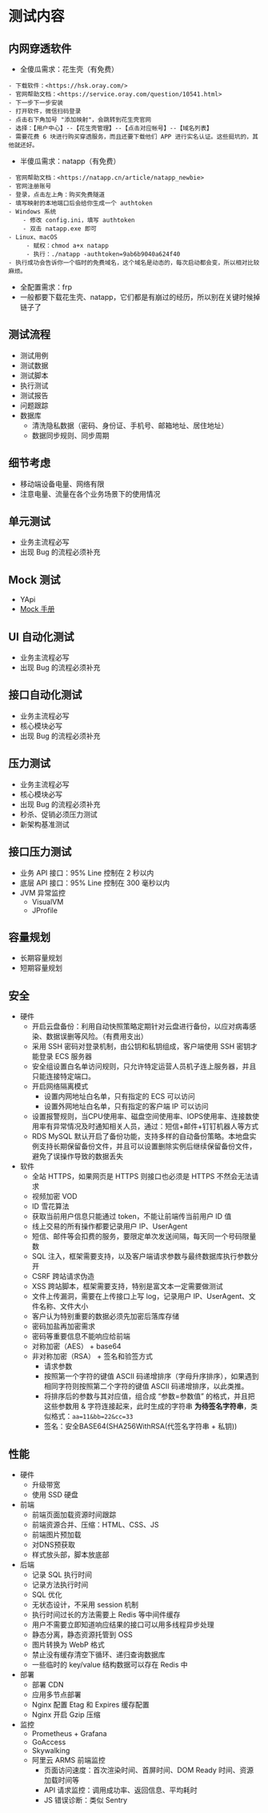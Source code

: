 
# 测试内容

## 内网穿透软件

- 全傻瓜需求：花生壳（有免费）

```
- 下载软件：<https://hsk.oray.com/>
- 官网帮助文档：<https://service.oray.com/question/10541.html>
- 下一步下一步安装
- 打开软件，微信扫码登录
- 点击右下角加号 "添加映射"，会跳转到花生壳官网
- 选择：【用户中心】--【花生壳管理】--【点击对应帐号】--【域名列表】
- 需要花费 6 块进行购买穿透服务，而且还要下载他们 APP 进行实名认证。这些挺坑的，其他就还好。
```


- 半傻瓜需求：natapp（有免费）

```
- 官网帮助文档：<https://natapp.cn/article/natapp_newbie>
- 官网注册账号
- 登录，点击左上角：购买免费隧道
- 填写映射的本地端口后会给你生成一个 authtoken
- Windows 系统
    - 修改 config.ini，填写 authtoken
    - 双击 natapp.exe 即可
- Linux、macOS
     - 赋权：chmod a+x natapp
     - 执行：./natapp -authtoken=9ab6b9040a624f40
- 执行成功会告诉你一个临时的免费域名，这个域名是动态的，每次启动都会变，所以相对比较麻烦。
```

- 全配置需求：frp
- 一般都要下载花生壳、natapp，它们都是有崩过的经历，所以别在关键时候掉链子了

## 测试流程

- 测试用例
- 测试数据
- 测试脚本
- 执行测试
- 测试报告
- 问题跟踪
- 数据库
    - 清洗隐私数据（密码、身份证、手机号、邮箱地址、居住地址）
    - 数据同步规则、同步周期

## 细节考虑

- 移动端设备电量、网络有限
- 注意电量、流量在各个业务场景下的使用情况

## 单元测试

- 业务主流程必写
- 出现 Bug 的流程必须补充

## Mock 测试

- YApi
- [Mock 手册](../dev/common/mock.md)

## UI 自动化测试

- 业务主流程必写
- 出现 Bug 的流程必须补充

## 接口自动化测试

- 业务主流程必写
- 核心模块必写
- 出现 Bug 的流程必须补充

## 压力测试

- 业务主流程必写
- 核心模块必写
- 出现 Bug 的流程必须补充
- 秒杀、促销必须压力测试
- 新架构基准测试


## 接口压力测试

- 业务 API 接口：95% Line 控制在 2 秒以内
- 底层 API 接口：95% Line 控制在 300 毫秒以内
- JVM 异常监控
    - VisualVM
    - JProfile

## 容量规划

- 长期容量规划
- 短期容量规划


## 安全

- 硬件
    - 开启云盘备份：利用自动快照策略定期针对云盘进行备份，以应对病毒感染、数据误删等风险。（有费用支出）
    - 采用 SSH 密码对登录机制，由公钥和私钥组成，客户端使用 SSH 密钥才能登录 ECS 服务器
    - 安全组设置白名单访问规则，只允许特定运营人员机子连上服务器，并且只能连接特定端口。
    - 开启网络隔离模式
        - 设置内网地址白名单，只有指定的 ECS 可以访问
        - 设置外网地址白名单，只有指定的客户端 IP 可以访问
    - 设置报警规则，当CPU使用率、磁盘空间使用率、IOPS使用率、连接数使用率有异常情况及时通知相关人员，通过：短信+邮件+钉钉机器人等方式
    - RDS MySQL 默认开启了备份功能，支持多样的自动备份策略。本地盘实例支持长期保留备份文件，并且可以设置删除实例后继续保留备份文件，避免了误操作导致的数据丢失
- 软件
    - 全站 HTTPS，如果网页是 HTTPS 则接口也必须是 HTTPS 不然会无法请求
    - 视频加密 VOD
    - ID 雪花算法
    - 获取当前用户信息只能通过 token，不能让前端传当前用户 ID 值
    - 线上交易的所有操作都要记录用户 IP、UserAgent
    - 短信、邮件等会扣费的服务，要限定单次发送间隔，每天同一个号码限量数
    - SQL 注入，框架需要支持，以及客户端请求参数与最终数据库执行参数分开
    - CSRF 跨站请求伪造
    - XSS 跨站脚本，框架需要支持，特别是富文本一定需要做测试
    - 文件上传漏洞，需要在上传接口上写 log，记录用户 IP、UserAgent、文件名称、文件大小
    - 客户认为特别重要的数据必须先加密后落库存储
    - 密码加盐再加密需求
    - 密码等重要信息不能响应给前端
    - 对称加密（AES） + base64
    - 非对称加密（RSA） + 签名和验签方式
        - 请求参数
        - 按照第一个字符的键值 ASCII 码递增排序（字母升序排序），如果遇到相同字符则按照第二个字符的键值 ASCII 码递增排序，以此类推。
        - 将排序后的参数与其对应值，组合成 “参数=参数值” 的格式，并且把这些参数用 & 字符连接起来，此时生成的字符串 **为待签名字符串**，类似格式：`aa=11&bb=22&cc=33`
        - 签名：安全BASE64(SHA256WithRSA(代签名字符串 + 私钥))

## 性能

- 硬件
    - 升级带宽
    - 使用 SSD 硬盘
- 前端
    - 前端页面加载资源时间跟踪
    - 前端资源合并、压缩：HTML、CSS、JS
    - 前端图片预加载
    - 对DNS预获取
    - 样式放头部，脚本放底部
- 后端
    - 记录 SQL 执行时间
    - 记录方法执行时间
    - SQL 优化
    - 无状态设计，不采用 session 机制
    - 执行时间过长的方法需要上 Redis 等中间件缓存
    - 用户不需要立即知道响应结果的接口可以用多线程异步处理
    - 静态分离，静态资源托管到 OSS
    - 图片转换为 WebP 格式
    - 禁止没有缓存清空下循环、递归查询数据库
    - 一些临时的 key/value 结构数据可以存在 Redis 中
- 部署
    - 部署 CDN
    - 应用多节点部署
    - Nginx 配置 Etag 和 Expires 缓存配置
    - Nginx 开启 Gzip 压缩
- 监控
    - Prometheus + Grafana
    - GoAccess
    - Skywalking
    - 阿里云 ARMS 前端监控
        - 页面访问速度：首次渲染时间、首屏时间、DOM Ready 时间、资源加载时间等
        - API 请求监控：调用成功率、返回信息、平均耗时
        - JS 错误诊断：类似 Sentry












